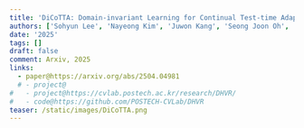```yaml
---
title: 'DiCoTTA: Domain-invariant Learning for Continual Test-time Adaptation'
authors: ['Sohyun Lee', 'Nayeong Kim', 'Juwon Kang', 'Seong Joon Oh', 'Suha Kwak']
date: '2025'
tags: [] 
draft: false
comment: Arxiv, 2025
links:
  - paper@https://arxiv.org/abs/2504.04981
  # - project@
#   - project@https://cvlab.postech.ac.kr/research/DHVR/
#   - code@https://github.com/POSTECH-CVLab/DHVR
teaser: /static/images/DiCoTTA.png
---
```

